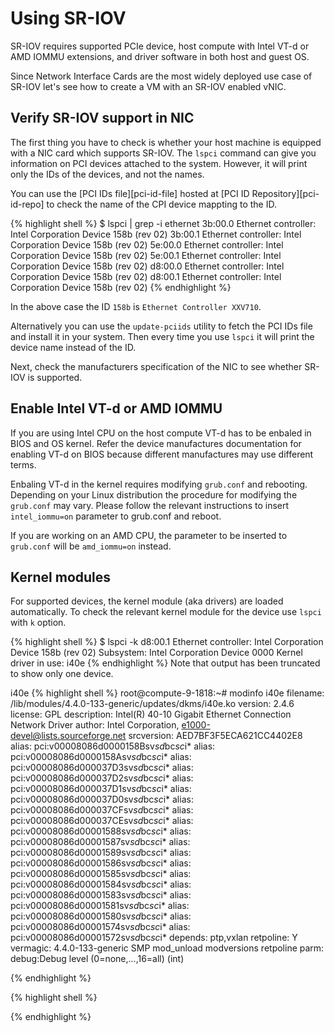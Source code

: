 # Using SR-IOV
SR-IOV requires supported PCIe device, host compute with Intel VT-d or AMD IOMMU extensions, and driver software in both host and guest OS. 

Since Network Interface Cards are the most widely deployed use case of SR-IOV let's see how to create a VM with an SR-IOV enabled vNIC.

## Verify SR-IOV support in NIC

The first thing you have to check is whether your host machine is equipped with a NIC card which supports SR-IOV. The `lspci` command can give you information on PCI devices attached to the system. However, it will print only the IDs of the devices, and not the names.

You can use the [PCI IDs file][pci-id-file] hosted at [PCI ID Repository][pci-id-repo] to check the name of the CPI device mappting to the ID.

{% highlight shell %}
$ lspci | grep -i ethernet
3b:00.0 Ethernet controller: Intel Corporation Device 158b (rev 02)
3b:00.1 Ethernet controller: Intel Corporation Device 158b (rev 02)
5e:00.0 Ethernet controller: Intel Corporation Device 158b (rev 02)
5e:00.1 Ethernet controller: Intel Corporation Device 158b (rev 02)
d8:00.0 Ethernet controller: Intel Corporation Device 158b (rev 02)
d8:00.1 Ethernet controller: Intel Corporation Device 158b (rev 02)
{% endhighlight %} 

In the above case the ID `158b` is `Ethernet Controller XXV710`.

Alternatively you can use the `update-pciids` utility to fetch the PCI IDs file and install it in your system. Then every time you use `lspci` it will print the device name instead of the ID.

Next, check the manufacturers specification of the NIC to see whether SR-IOV is supported.

## Enable Intel VT-d or AMD IOMMU

If you are using Intel CPU on the host compute VT-d has to be enbaled in BIOS and OS kernel. Refer the device manufactures documentation for enabling VT-d on BIOS because different manufactures may use different terms.

Enbaling VT-d in the kernel requires modifying `grub.conf` and rebooting. Depending on your Linux distribution the procedure for modifying the `grub.conf` may vary. Please follow the relevant instructions to insert `intel_iommu=on` parameter to grub.conf and reboot.

If you are working on an AMD CPU, the parameter to be inserted to `grub.conf` will be `amd_iommu=on` instead.

## Kernel modules

For supported devices, the kernel module (aka drivers) are loaded automatically. To check the relevant kernel module for the device use `lspci` with `k` option. 

{% highlight shell %}
$ lspci -k 
d8:00.1 Ethernet controller: Intel Corporation Device 158b (rev 02)
        Subsystem: Intel Corporation Device 0000
        Kernel driver in use: i40e
{% endhighlight %} 
Note that output has been truncated to show only one device.

i40e
{% highlight shell %}
root@compute-9-1818:~# modinfo i40e
filename:       /lib/modules/4.4.0-133-generic/updates/dkms/i40e.ko
version:        2.4.6
license:        GPL
description:    Intel(R) 40-10 Gigabit Ethernet Connection Network Driver
author:         Intel Corporation, <e1000-devel@lists.sourceforge.net>
srcversion:     AED7BF3F5ECA621CC4402E8
alias:          pci:v00008086d0000158Bsv*sd*bc*sc*i*
alias:          pci:v00008086d0000158Asv*sd*bc*sc*i*
alias:          pci:v00008086d000037D3sv*sd*bc*sc*i*
alias:          pci:v00008086d000037D2sv*sd*bc*sc*i*
alias:          pci:v00008086d000037D1sv*sd*bc*sc*i*
alias:          pci:v00008086d000037D0sv*sd*bc*sc*i*
alias:          pci:v00008086d000037CFsv*sd*bc*sc*i*
alias:          pci:v00008086d000037CEsv*sd*bc*sc*i*
alias:          pci:v00008086d00001588sv*sd*bc*sc*i*
alias:          pci:v00008086d00001587sv*sd*bc*sc*i*
alias:          pci:v00008086d00001589sv*sd*bc*sc*i*
alias:          pci:v00008086d00001586sv*sd*bc*sc*i*
alias:          pci:v00008086d00001585sv*sd*bc*sc*i*
alias:          pci:v00008086d00001584sv*sd*bc*sc*i*
alias:          pci:v00008086d00001583sv*sd*bc*sc*i*
alias:          pci:v00008086d00001581sv*sd*bc*sc*i*
alias:          pci:v00008086d00001580sv*sd*bc*sc*i*
alias:          pci:v00008086d00001574sv*sd*bc*sc*i*
alias:          pci:v00008086d00001572sv*sd*bc*sc*i*
depends:        ptp,vxlan
retpoline:      Y
vermagic:       4.4.0-133-generic SMP mod_unload modversions retpoline
parm:           debug:Debug level (0=none,...,16=all) (int)

{% endhighlight %}


{% highlight shell %}

{% endhighlight %} 